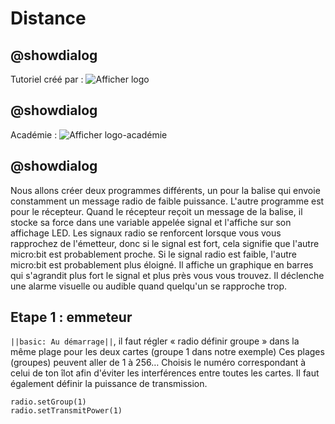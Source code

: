 # Distance
## @showdialog
Tutoriel créé par :
![Afficher logo](https://edu.tactileo.fr/storage/download?filePath=0750360J%2Fjtamen%2Fpublic%2Flogo-technotam-chappe1.jpg)

## @showdialog
Académie :
![Afficher logo-académie](https://edu.tactileo.fr/storage/download?filePath=0750360J%2Fjtamen%2Fpublic%2Flogo-IAN.png)

## @showdialog
Nous allons créer deux programmes différents, un pour la balise qui envoie constamment
un message radio de faible puissance. L'autre programme est pour le récepteur.
Quand le récepteur reçoit un message de la balise, il stocke sa force dans une variable
appelée signal et l'affiche sur son affichage LED.
Les signaux radio se renforcent lorsque vous vous rapprochez de l'émetteur, donc si le signal
est fort, cela signifie que l'autre micro:bit est probablement proche.
Si le signal radio est faible, l'autre micro:bit est probablement plus éloigné.
Il affiche un graphique en barres qui s'agrandit plus fort le signal et plus près vous
vous trouvez.
Il déclenche une alarme visuelle ou audible quand quelqu'un se rapproche trop.

## Etape 1 : emmeteur
``||basic: Au démarrage||``, il faut régler « radio définir groupe » dans la même plage pour les deux cartes
(groupe 1 dans notre exemple) Ces plages (groupes) peuvent aller de 1 à 256…
Choisis le numéro correspondant à celui de ton îlot afin d'éviter les interférences entre toutes les cartes.
Il faut également définir la puissance de transmission.
 ```blocks
radio.setGroup(1)
radio.setTransmitPower(1)
 ```